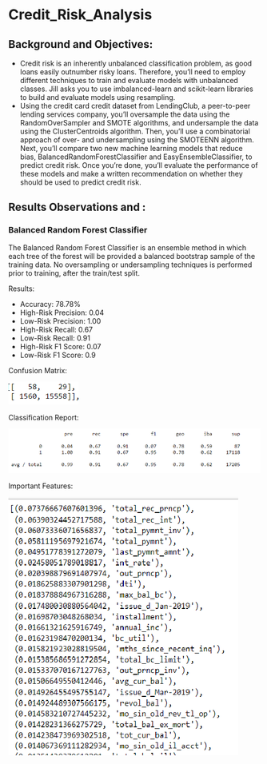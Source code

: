 # Credit_Risk_Analysis
## Background and Objectives:
* Credit risk is an inherently unbalanced classification problem, as good loans easily outnumber risky loans. Therefore, you’ll need to employ different techniques to train and evaluate models with unbalanced classes. Jill asks you to use imbalanced-learn and scikit-learn libraries to build and evaluate models using resampling.
* Using the credit card credit dataset from LendingClub, a peer-to-peer lending services company, you’ll oversample the data using the RandomOverSampler and SMOTE algorithms, and undersample the data using the ClusterCentroids algorithm. Then, you’ll use a combinatorial approach of over- and undersampling using the SMOTEENN algorithm. Next, you’ll compare two new machine learning models that reduce bias, BalancedRandomForestClassifier and EasyEnsembleClassifier, to predict credit risk. Once you’re done, you’ll evaluate the performance of these models and make a written recommendation on whether they should be used to predict credit risk.

## Results Observations and :
### Balanced Random Forest Classifier

The Balanced Random Forest Classifier is an ensemble method in which each tree of the forest will be provided a balanced bootstrap sample of the training data. No oversampling or undersampling techniques is performed prior to training, after the train/test split.

Results:

* Accuracy: 78.78%
* High-Risk Precision: 0.04
* Low-Risk Precision: 1.00
* High-Risk Recall: 0.67
* Low-Risk Recall: 0.91
* High-Risk F1 Score: 0.07
* Low-Risk F1 Score: 0.9

Confusion Matrix:

![](https://github.com/Spandanson/Credit_Risk_Analysis/blob/master/Resources/confusion%20matrix%20ramdom%20forest%20classifier.png)

Classification Report:

![](https://github.com/Spandanson/Credit_Risk_Analysis/blob/master/Resources/classification%20report%20radom%20forest%20classifier.png)

Important Features:

![](https://github.com/Spandanson/Credit_Risk_Analysis/blob/master/Resources/Important%20Features.png)
